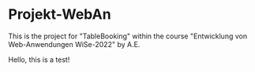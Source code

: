 # Projekt-WebAn
This is the project for "TableBooking" within the course "Entwicklung von Web-Anwendungen WiSe-2022" by A.E.

Hello, this is a test!